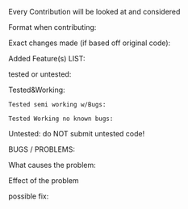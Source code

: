 Every Contribution will be looked at and considered

Format when contributing:

Exact changes made (if based off original code):


Added Feature(s) LIST:

tested or untested:

  Tested&Working:

    Tested semi working w/Bugs: 
     
    Tested Working no known bugs:
  
  
  Untested:
    do NOT submit untested code!
    
    
 BUGS / PROBLEMS:
 
 What causes the problem:
 
 Effect of the problem
 
 possible fix:
 
 


